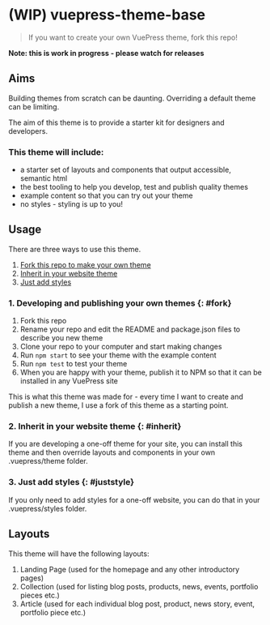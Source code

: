 # (WIP) vuepress-theme-base
> If you want to create your own VuePress theme, fork this repo!

**Note: this is work in progress - please watch for releases**

## Aims

Building themes from scratch can be daunting. Overriding a default theme can be limiting.

The aim of this theme is to provide a starter kit for designers and developers. 

### This theme will include:

- a starter set of layouts and components that output accessible, semantic html
- the best tooling to help you develop, test and publish quality themes
- example content so that you can try out your theme
- no styles - styling is up to you!

## Usage

There are three ways to use this theme. 
1. [Fork this repo to make your own theme](#fork)
2. [Inherit in your website theme](#inherit)
3. [Just add styles](#juststyle)

### 1. Developing and publishing your own themes {: #fork}

1. Fork this repo
2. Rename your repo and edit the README and package.json files to describe you new theme
3. Clone your repo to your computer and start making changes
4. Run `npm start` to see your theme with the example content
5. Run `npm test` to test your theme
6. When you are happy with your theme, publish it to NPM so that it can be installed in any VuePress site

This is what this theme was made for - every time I want to create and publish a new theme, I use a fork of this theme as a starting point.

### 2. Inherit in your website theme {: #inherit}

If you are developing a one-off theme for your site, you can install this theme and then override layouts and components in your own .vuepress/theme folder.

### 3. Just add styles {: #juststyle}

If you only need to add styles for a one-off website, you can do that in your .vuepress/styles folder.

## Layouts
This theme will have the following layouts:

1. Landing Page (used for the homepage and any other introductory pages)
2. Collection (used for listing blog posts, products, news, events, portfolio pieces etc.)
3. Article (used for each individual blog post, product, news story, event, portfolio piece etc.)
